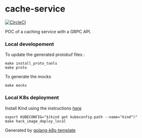 # cache-service

[![CircleCI](https://circleci.com/gh/mdevilliers/cache-service.svg?style=svg)](https://circleci.com/gh/mdevilliers/cache-service)

POC of a caching service with a GRPC API.

### Local developement

To update the generated protobuf files :

```
make install_proto_tools
make proto
```

To generate the mocks

```
make mocks
```

### Local K8s deployment

Install Kind using the instructions [here](/hack/kind)

```
export KUBECONFIG="$(kind get kubeconfig-path --name="kind")"
make hack_image_deploy_local
```

Generated by [golang-k8s-template](https://github.com/mdevilliers/golang-k8s-template)
